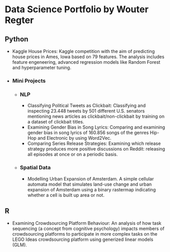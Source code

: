 # Data Science Portfolio by Wouter Regter


## Python

- Kaggle House Prices: Kaggle competition with the aim of predicting house prices in Ames, Iowa based on 79 features. The analysis includes feature engeneering, advanced regression models like Random Forest and hyperparameter tuning.

- ### Mini Projects 
	- ### NLP
		- Classifying Political Tweets as Clickbait: Classifying and inspecting 23.448 tweets by 501 different U.S. senators mentioning news articles as clickbait/non-clickbait by training on a dataset of clickbait titles. 
		- Examining Gender Bias in Song Lyrics: Comparing and examining gender bias in song lyrics of 160.856 songs of the genres Hip-Hop and Electronic by using Word2Vec.
		- Comparing Series Release Strategies: Examining which release strategy produces more positive discussions on Reddit: releasing all episodes at once or on a periodic basis.
	- ### Spatial Data
		- Modelling Urban Expansion of Amsterdam. A simple cellular automata model that simulates land-use change and urban expansion of Amsterdam using a binary  rastermap indicating whether a cell is built up area or not.

## R
- Examining Crowdsourcing Platform Behaviour: An analysis of how task sequencing (a concept from cognitive psychology) impacts members of crowdsourcing platforms to participate in more complex tasks on the LEGO Ideas crowdsourcing platform using generized linear models (GLM).

